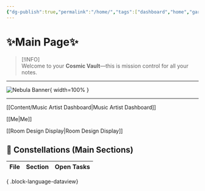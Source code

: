 ```yaml
---
{"dg-publish":true,"permalink":"/home/","tags":["dashboard","home","gardenEntry"],"noteIcon":"","created":"2025-04-26T16:53:37.550+02:00","updated":"2025-05-18T15:22:13.487+02:00"}
---
```


#                   ✨Main Page✨

> [!INFO]  
> Welcome to your **Cosmic Vault**—this is mission control for all your notes.

---

<!-- Full-width nebula background -->
![Nebula Banner](/img/user/img/Nebulabanner.jpg){ width=100% }  

---

[[Content/Music Artist Dashboard\|Music Artist Dashboard]]

[[Me\|Me]]

[[Room Design Display\|Room Design Display]]

## 🌟 Constellations (Main Sections)

| File | Section | Open Tasks |
| ---- | ------- | ---------- |

{ .block-language-dataview}




